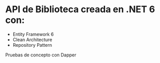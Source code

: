 # API de Biblioteca creada en .NET 6 con:
  - Entity Framework 6
  - Clean Architecture
  - Repository Pattern


Pruebas de concepto con Dapper

